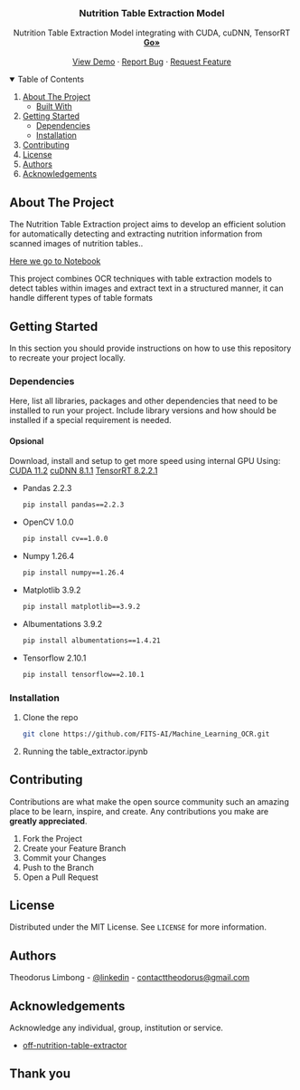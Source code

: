 <!-- PROJECT LOGO -->
<br />
<p align="center">
<!--   <a href="https://github.com/catiaspsilva/README-template">
    <img src="images/gators.jpg" alt="Logo" width="150" height="150">
  </a> -->

  <h3 align="center">Nutrition Table Extraction Model</h3>

  <p align="center">
    Nutrition Table Extraction Model integrating with CUDA, cuDNN, TensorRT
    <br />
    <a href="https://github.com/FITS-AI/Machine_Learning_OCR/blob/main/table_extractor/table_extractor.ipynb"><strong>Go»</strong></a>
    <br />
    <br />
    <a href="#usage">View Demo</a>
    ·
    <a href="https://github.com/FITS-AI/Machine_Learning_OCR/issues">Report Bug</a>
    ·
    <a href="https://github.com/FITS-AI/Machine_Learning_OCR/issues">Request Feature</a>
  </p>
</p>



<!-- TABLE OF CONTENTS -->
<details open="open">
  <summary>Table of Contents</summary>
  <ol>
    <li>
      <a href="#about-the-project">About The Project</a>
      <ul>
        <li><a href="#built-with">Built With</a></li>
      </ul>
    </li>
    <li>
      <a href="#getting-started">Getting Started</a>
      <ul>
        <li><a href="#dependencies">Dependencies</a></li>
        <li><a href="#installation">Installation</a></li>
      </ul>
    </li>
<!--     <li><a href="#usage">Usage</a></li> -->
<!--     <li><a href="#roadmap">Roadmap</a></li> -->
    <li><a href="#contributing">Contributing</a></li>
    <li><a href="#license">License</a></li>
    <li><a href="#authors">Authors</a></li>
    <li><a href="#acknowledgements">Acknowledgements</a></li>
  </ol>
</details>



<!-- ABOUT THE PROJECT -->
## About The Project

The Nutrition Table Extraction project aims to develop an efficient solution for automatically detecting and extracting nutrition information from scanned images of nutrition tables..

[Here we go to Notebook](https://github.com/FITS-AI/Machine_Learning_OCR/blob/main/table_extractor/table_extractor.ipynb)

This project combines OCR techniques with table extraction models to detect tables within images and extract text in a structured manner, it can handle different types of table formats
<!-- GETTING STARTED -->
## Getting Started

In this section you should provide instructions on how to use this repository to recreate your project locally.

### Dependencies

Here, list all libraries, packages and other dependencies that need to be installed to run your project. Include library versions and how should be installed if a special requirement is needed.

#### Opsional
Download, install and setup to get more speed using internal GPU
Using:
<a href="https://developer.nvidia.com/cuda-toolkit-archive">CUDA 11.2</a>
<a href="https://developer.nvidia.com/rdp/cudnn-archive">cuDNN 8.1.1</a>
<a href="https://developer.nvidia.com/tensorrt">TensorRT 8.2.2.1</a>

* Pandas 2.2.3
  ```sh
  pip install pandas==2.2.3
  ```
* OpenCV 1.0.0
  ```sh
  pip install cv==1.0.0
  ```
* Numpy 1.26.4
  ```sh
  pip install numpy==1.26.4
  ```
* Matplotlib 3.9.2
  ```sh
  pip install matplotlib==3.9.2
  ```
* Albumentations 3.9.2
  ```sh
  pip install albumentations==1.4.21
  ```
* Tensorflow 2.10.1
  ```sh
  pip install tensorflow==2.10.1
  ```

### Installation

1. Clone the repo
   ```sh
   git clone https://github.com/FITS-AI/Machine_Learning_OCR.git
   ```
2. Running the table_extractor.ipynb

<!-- CONTRIBUTING -->
## Contributing

Contributions are what make the open source community such an amazing place to be learn, inspire, and create. Any contributions you make are **greatly appreciated**.

1. Fork the Project
2. Create your Feature Branch
3. Commit your Changes 
4. Push to the Branch 
5. Open a Pull Request


<!-- LICENSE -->
## License

Distributed under the MIT License. See `LICENSE` for more information.


<!-- Authors -->
## Authors

Theodorus Limbong - [@linkedin](https://www.linkedin.com/in/theodorus-limbong-6479b8279/) - contacttheodorus@gmail.com


<!-- ACKNOWLEDGEMENTS -->
## Acknowledgements
Acknowledge any individual, group, institution or service.
* [off-nutrition-table-extractor](https://github.com/openfoodfacts/off-nutrition-table-extractor/tree/master)

## Thank you

<!-- If this is useful: [![Buy me a coffee](https://www.buymeacoffee.com/assets/img/guidelines/download-assets-sm-1.svg)](https://www.buymeacoffee.com/catiaspsilva) -->

